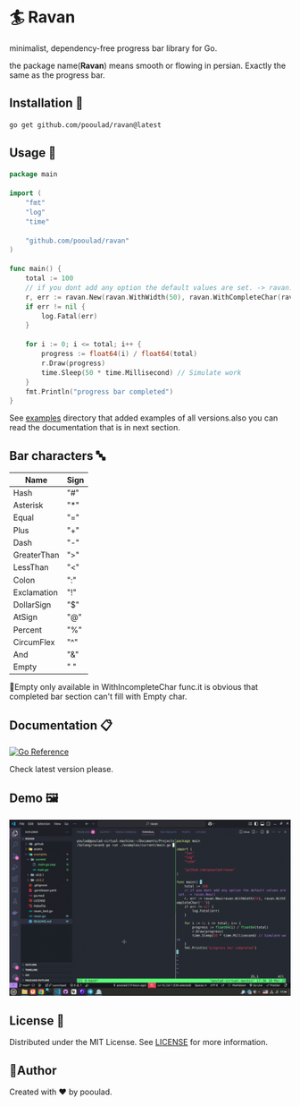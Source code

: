 # 🏄 Ravan

minimalist, dependency-free progress bar library for Go.

the package name(**Ravan**) means smooth or flowing in persian. Exactly the same as the progress bar.

## Installation 🚀

```bash
go get github.com/pooulad/ravan@latest
```

## Usage 📝

```go
package main

import (
    "fmt"
    "log"
    "time"

    "github.com/pooulad/ravan"
)

func main() {
    total := 100
    // if you dont add any option the default values are set. -> ravan.New()
    r, err := ravan.New(ravan.WithWidth(50), ravan.WithCompleteChar(ravan.Equal))
    if err != nil {
        log.Fatal(err)
    }

    for i := 0; i <= total; i++ {
        progress := float64(i) / float64(total)
        r.Draw(progress)
        time.Sleep(50 * time.Millisecond) // Simulate work
    }
    fmt.Println("progress bar completed")
}

```

See [examples](/examples/) directory that added examples of all versions.also you can read the documentation that is in next section.

## Bar characters 🔤

| Name        | Sign |
| ----------- | ---- |
| Hash        | "#"  |
| Asterisk    | "*" |
| Equal       | "="  |
| Plus        | "+"  |
| Dash        | "-"  |
| GreaterThan | ">"  |
| LessThan    | "<"  |
| Colon       | ":"  |
| Exclamation | "!"  |
| DollarSign  | "$"  |
| AtSign      | "@"  |
| Percent     | "%"  |
| CircumFlex  | "^"  |
| And         | "&"  |
| Empty       | " "  |

📌Empty only available in WithIncompleteChar func.it is obvious that completed bar section can't fill with Empty char.

## Documentation 📋

[![Go Reference](https://pkg.go.dev/badge/github.com/pooulad/ravan.svg)](https://pkg.go.dev/github.com/pooulad/ravan)

Check latest version please.

## Demo 🖼

![ravan_sample_screenshot](/assets/demo.gif)

## License 📏

Distributed under the MIT License. See [LICENSE](LICENSE) for more information.

## 👤Author

Created with ❤️ by pooulad.
